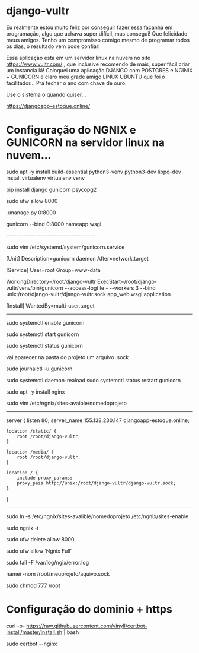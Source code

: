 # django-vultr

Eu realmente estou muito feliz por conseguir fazer essa façanha em programação, algo que achava super difícil, mas consegui! Que felicidade meus amigos. Tenho um compromisso comigo mesmo de programar todos os dias, o resultado vem pode confiar!

Essa aplicação esta em um servidor linux na nuvem no site https://www.vultr.com/ , que inclusive recomendo de mais, super fácil criar um instancia lá! Coloquei uma aplicação DJANGO com POSTGRES e NGINIX + GUNICORN e claro meu grade amigo LINUX UBUNTU que foi o facilitador... Pra fechar o ano com chave de ouro.

Use o sistema o quando quiser...

https://djangoapp-estoque.online/

# Configuração do NGNIX e GUNICORN na servidor linux na nuvem...

sudo apt -y install build-essential python3-venv python3-dev libpq-dev install virtualenv
virtualenv venv

pip install django gunicorn psycopg2

sudo ufw allow 8000

./manage.py 0:8000

gunicorn --bind 0:8000 nameapp.wsgi

—-----------------------------------

sudo vim /etc/systemd/system/gunicorn.service

[Unit]
Description=gunicorn daemon
After=network.target

[Service]
User=root
Group=www-data

WorkingDirectory=/root/django-vultr
ExecStart=/root/django-vultr/venv/bin/gunicorn --access-logfile - --workers 3 --bind unix:/root/django-vultr/django-vultr.sock app_web.wsgi:application

[Install]
WantedBy=multi-user.target

-----------------------------------

sudo systemctl enable gunicorn

sudo systemctl start gunicorn

sudo systemctl status gunicorn

vai aparecer na pasta do projeto um arquivo .sock

sudo journalctl -u gunicorn

sudo systemctl daemon-reaload
sudo systemctl status restart gunicorn

sudo apt -y install nginx

sudo vim /etc/ngnix/sites-avaible/nomedoprojeto

-----------------------------------

server {
    listen 80;
    server_name 155.138.230.147 djangoapp-estoque.online;

    location /static/ {
        root /root/django-vultr;
    }

    location /media/ {
        root /root/django-vultr;
    }

    location / {
        include proxy_params;
        proxy_pass http://unix:/root/django-vultr/django-vultr.sock;
    }
}

-----------------------------------

sudo ln -s /etc/ngnix/sites-avalible/nomedoprojeto /etc/ngnix/sites-enable


sudo ngnix -t

sudo ufw delete allow 8000

sudo ufw allow ‘Ngnix Full’

sudo tail -F /var/log/ngix/error.log

namei -nom /root/meuprojeto/aquivo.sock

sudo chmod 777 /root

# Configuração do dominio + https

curl -o- https://raw.githubusercontent.com/vinyll/certbot-install/master/install.sh | bash

sudo certbot --nginx

